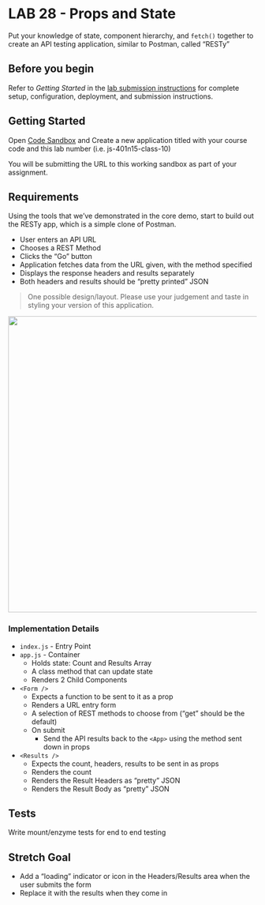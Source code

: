<h1 id="lab---props-and-state">LAB 28 - Props and State</h1>

<p>Put your knowledge of state, component hierarchy, and <code class="language-plaintext highlighter-rouge">fetch()</code> together to create an API testing application, similar to Postman, called “RESTy”</p>

<h2 id="before-you-begin">Before you begin</h2>

<p>Refer to <em>Getting Started</em>  in the <a href="/code-401-javascript-guide/reference/submission-instructions/labs/">lab submission instructions</a> for complete setup, configuration, deployment, and submission instructions.</p>

<h2 id="getting-started">Getting Started</h2>

<p>Open <a href="http://codesandbox.io">Code Sandbox</a> and Create a new application titled with your course code and this lab number (i.e. js-401n15-class-10)</p>

<p>You will be submitting the URL to this working sandbox as part of your assignment.</p>

<h2 id="requirements">Requirements</h2>

<p>Using the tools that we’ve demonstrated in the core demo, start to build out the RESTy app, which is a simple clone of Postman.</p>

<ul>
  <li>User enters an API URL</li>
  <li>Chooses a REST Method</li>
  <li>Clicks the  “Go” button</li>
  <li>Application fetches data from the URL given, with the method specified</li>
  <li>Displays the response headers and results separately</li>
  <li>Both headers and results should be “pretty printed” JSON</li>
</ul>

<blockquote>
  <p>One possible design/layout. Please use your judgement and taste in styling your version of this application.</p>
</blockquote>

<p><img src="resty.png" width="600" /></p>

<h3 id="implementation-details">Implementation Details</h3>

<ul>
  <li><code class="language-plaintext highlighter-rouge">index.js</code> - Entry Point</li>
  <li><code class="language-plaintext highlighter-rouge">app.js</code> - Container
    <ul>
      <li>Holds state: Count and Results Array</li>
      <li>A class method that can update state</li>
      <li>Renders 2 Child Components</li>
    </ul>
  </li>
  <li><code class="language-plaintext highlighter-rouge">&lt;Form /&gt;</code>
    <ul>
      <li>Expects a function to be sent to it as a prop</li>
      <li>Renders a URL entry form</li>
      <li>A selection of REST methods to choose from (“get” should be the default)</li>
      <li>On submit
        <ul>
          <li>Send the API results back to the <code class="language-plaintext highlighter-rouge">&lt;App&gt;</code> using the method sent down in props</li>
        </ul>
      </li>
    </ul>
  </li>
  <li><code class="language-plaintext highlighter-rouge">&lt;Results /&gt;</code>
    <ul>
      <li>Expects the count, headers, results to be sent in as props</li>
      <li>Renders the count</li>
      <li>Renders the Result Headers as “pretty” JSON</li>
      <li>Renders the Result Body as “pretty” JSON</li>
    </ul>
  </li>
</ul>

<h2 id="tests">Tests</h2>

<p>Write mount/enzyme tests for end to end testing</p>

<h2 id="stretch-goal">Stretch Goal</h2>

<ul>
  <li>Add a “loading” indicator or icon in the Headers/Results area when the user submits the form</li>
  <li>Replace it with the results when they come in</li>
</ul>
